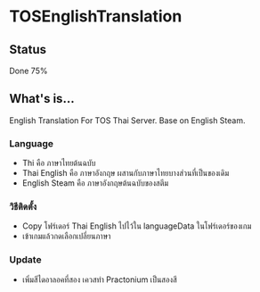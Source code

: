 # TOSEnglishTranslation

## Status
Done 75%

## What's is...
English Translation For TOS Thai Server.
Base on English Steam.

### Language
* Thi คือ ภาษาไทยต้นฉบับ
* Thai English คือ ภาษาอังกฤษ ผสานกับภาษาไทยบางส่วนที่เป็นของเดิม
* English Steam คือ ภาษาอังกฤษต้นฉบับของสตีม

### วิธีติดตั้ง
* Copy โฟร์เดอร์ Thai English ไปไว้ใน languageData ในโฟร์เดอร์ของเกม
* เข้าเกมแล้วกดเลือกเปลี่ยนภาษา

### Update
* เพิ่มสีไดอาลอคที่สอง เควสทำ Practonium เป็นสองสี
